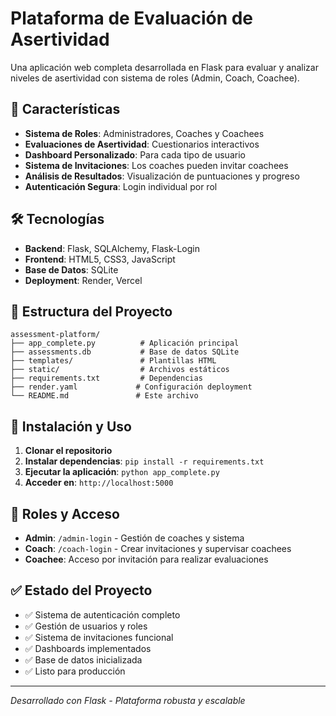 # Plataforma de Evaluación de Asertividad

Una aplicación web completa desarrollada en Flask para evaluar y analizar niveles de asertividad con sistema de roles (Admin, Coach, Coachee).

## 🚀 Características

- **Sistema de Roles**: Administradores, Coaches y Coachees
- **Evaluaciones de Asertividad**: Cuestionarios interactivos
- **Dashboard Personalizado**: Para cada tipo de usuario
- **Sistema de Invitaciones**: Los coaches pueden invitar coachees
- **Análisis de Resultados**: Visualización de puntuaciones y progreso
- **Autenticación Segura**: Login individual por rol

## 🛠️ Tecnologías

- **Backend**: Flask, SQLAlchemy, Flask-Login
- **Frontend**: HTML5, CSS3, JavaScript
- **Base de Datos**: SQLite
- **Deployment**: Render, Vercel

## 📁 Estructura del Proyecto

```
assessment-platform/
├── app_complete.py          # Aplicación principal
├── assessments.db           # Base de datos SQLite
├── templates/               # Plantillas HTML
├── static/                  # Archivos estáticos
├── requirements.txt         # Dependencias
├── render.yaml             # Configuración deployment
└── README.md               # Este archivo
```

## 🚀 Instalación y Uso

1. **Clonar el repositorio**
2. **Instalar dependencias**: `pip install -r requirements.txt`
3. **Ejecutar la aplicación**: `python app_complete.py`
4. **Acceder en**: `http://localhost:5000`

## 👥 Roles y Acceso

- **Admin**: `/admin-login` - Gestión de coaches y sistema
- **Coach**: `/coach-login` - Crear invitaciones y supervisar coachees
- **Coachee**: Acceso por invitación para realizar evaluaciones

## ✅ Estado del Proyecto

- ✅ Sistema de autenticación completo
- ✅ Gestión de usuarios y roles
- ✅ Sistema de invitaciones funcional
- ✅ Dashboards implementados
- ✅ Base de datos inicializada
- ✅ Listo para producción

---
*Desarrollado con Flask - Plataforma robusta y escalable*
